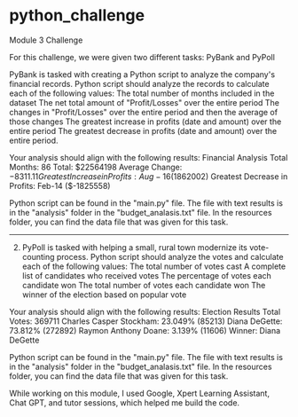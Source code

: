 # python_challenge
Module 3 Challenge

For this challenge, we were given two different tasks: PyBank and PyPoll 

PyBank is tasked with creating a Python script to analyze the company's financial records. Python script should analyze the records to calculate each of the following values:
The total number of months included in the dataset
The net total amount of "Profit/Losses" over the entire period
The changes in "Profit/Losses" over the entire period and then the average of those changes
The greatest increase in profits (date and amount) over the entire period
The greatest decrease in profits (date and amount) over the entire period.

Your analysis should align with the following results:
Financial Analysis
Total Months: 86
Total: $22564198
Average Change: $-8311.11
Greatest Increase in Profits: Aug-16 ($1862002)
Greatest Decrease in Profits: Feb-14 ($-1825558)

Python script can be found in the "main.py" file. The file with text results is in the "analysis" folder in the "budget_analasis.txt" file. In the resources folder, you can find the data file that was given for this task.


___________________________________________________________________________________________________________________________________________________________________________________________________________________________


2. PyPoll is tasked with helping a small, rural town modernize its vote-counting process. Python script should analyze the votes and calculate each of the following values:
The total number of votes cast
A complete list of candidates who received votes
The percentage of votes each candidate won
The total number of votes each candidate won
The winner of the election based on popular vote

Your analysis should align with the following results:
Election Results
Total Votes: 369711
Charles Casper Stockham: 23.049% (85213)
Diana DeGette: 73.812% (272892)
Raymon Anthony Doane: 3.139% (11606)
Winner: Diana DeGette

Python script can be found in the "main.py" file. The file with text results is in the "analysis" folder in the "budget_analasis.txt" file. In the resources folder, you can find the data file that was given for this task.

While working on this module, I used Google, Xpert Learning Assistant, Chat GPT, and tutor sessions, which helped me build the code.

